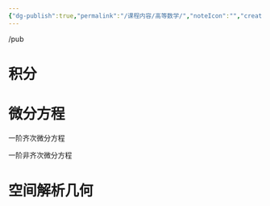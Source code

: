 ```yaml
---
{"dg-publish":true,"permalink":"/课程内容/高等数学/","noteIcon":"","created":"2023-12-24T16:40:55.848+08:00","updated":"2023-12-24T16:49:27.461+08:00"}
---
```


/pub

# 积分

# 微分方程

一阶齐次微分方程

一阶非齐次微分方程

# 空间解析几何